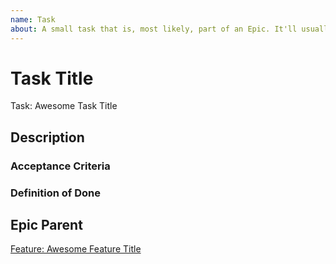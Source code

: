 ```yaml
---
name: Task
about: A small task that is, most likely, part of an Epic. It'll usually be labeled with a "good first issue" label.
---
```


# Task Title

Task: Awesome Task Title <!--- Issue title should mirror the Task Title. -->

## Description
<!--- Describe the Task in detail. -->

### Acceptance Criteria
<!--- Criteria list to consider the task done. -->

### Definition of Done
<!--- What needs to be accomplished to consider the task done. -->

## Epic Parent
<!--- Link to the Epic that this task is a part of. -->
[Feature: Awesome Feature Title](#)